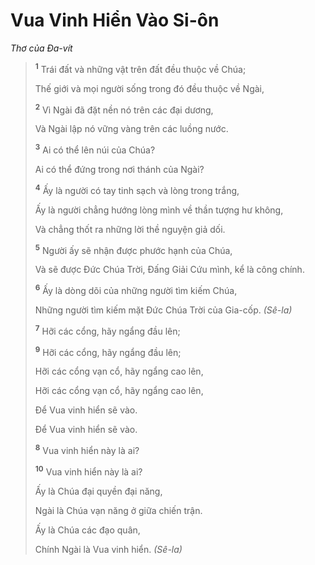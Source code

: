 # Vua Vinh Hiển Vào Si-ôn
*Thơ của Ða-vít*

> <sup><b>1</b></sup> Trái đất và những vật trên đất đều thuộc về Chúa;
> 
> Thế giới và mọi người sống trong đó đều thuộc về Ngài,
> 
> <sup><b>2</b></sup> Vì Ngài đã đặt nền nó trên các đại dương,
> 
> Và Ngài lập nó vững vàng trên các luồng nước.
>
> <sup><b>3</b></sup> Ai có thể lên núi của Chúa?
> 
> Ai có thể đứng trong nơi thánh của Ngài?
> 
> <sup><b>4</b></sup> Ấy là người có tay tinh sạch và lòng trong trắng,
> 
> Ấy là người chẳng hướng lòng mình về thần tượng hư không,
> 
> Và chẳng thốt ra những lời thề nguyện giả dối.
> 
> <sup><b>5</b></sup> Người ấy sẽ nhận được phước hạnh của Chúa,
> 
> Và sẽ được Ðức Chúa Trời, Ðấng Giải Cứu mình, kể là công chính.
> 
> <sup><b>6</b></sup> Ấy là dòng dõi của những người tìm kiếm Chúa,
> 
> Những người tìm kiếm mặt Ðức Chúa Trời của Gia-cốp. *(Sê-la)*
>
> <sup><b>7</b></sup> Hỡi các cổng, hãy ngẩng đầu lên;
> 
> <sup><b>9</b></sup> Hỡi các cổng, hãy ngẩng đầu lên;
> 
> Hỡi các cổng vạn cổ, hãy ngẩng cao lên,
> 
> Hỡi các cổng vạn cổ, hãy ngẩng cao lên,
> 
> Ðể Vua vinh hiển sẽ vào.
> 
> Ðể Vua vinh hiển sẽ vào.
> 
> <sup><b>8</b></sup> Vua vinh hiển này là ai?
> 
> <sup><b>10</b></sup> Vua vinh hiển này là ai?
> 
> Ấy là Chúa đại quyền đại năng,
> 
> Ngài là Chúa vạn năng ở giữa chiến trận.
>
> Ấy là Chúa các đạo quân,
> 
> Chính Ngài là Vua vinh hiển. *(Sê-la)*